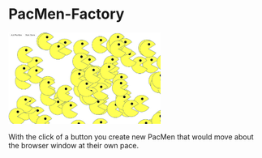 # PacMen-Factory

<img src= "PacMen Factory.png" width='300'/>

With the click of a button you create new PacMen that would move about the browser window at their own pace.
